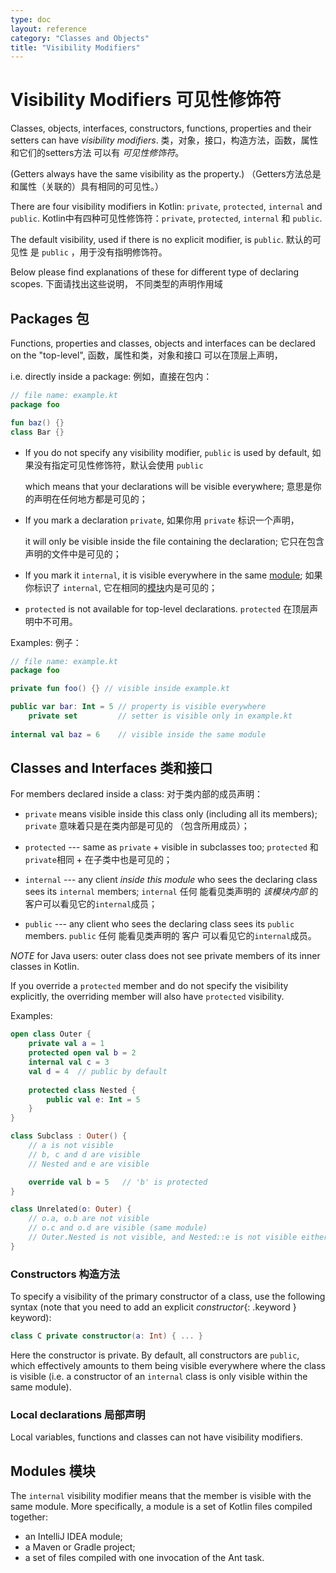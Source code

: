 ```yaml
---
type: doc
layout: reference
category: "Classes and Objects"
title: "Visibility Modifiers"
---
```


# Visibility Modifiers 可见性修饰符

Classes, objects, interfaces, constructors, functions, properties and their setters can have _visibility modifiers_.
类，对象，接口，构造方法，函数，属性和它们的setters方法 可以有 _可见性修饰符_。

(Getters always have the same visibility as the property.) 
（Getters方法总是和属性（关联的）具有相同的可见性。）

There are four visibility modifiers in Kotlin: `private`, `protected`, `internal` and `public`.
Kotlin中有四种可见性修饰符：`private`, `protected`, `internal` 和 `public`.

The default visibility, used if there is no explicit modifier, is `public`.
默认的可见性 是 `public` ，用于没有指明修饰符。

Below please find explanations of these for different type of declaring scopes.
下面请找出这些说明， 不同类型的声明作用域 
  
## Packages 包
  
Functions, properties and classes, objects and interfaces can be declared on the "top-level", 
函数，属性和类，对象和接口 可以在顶层上声明，

i.e. directly inside a package:
例如，直接在包内：
  
``` kotlin
// file name: example.kt
package foo

fun baz() {}
class Bar {}
```

* If you do not specify any visibility modifier, `public` is used by default, 
    如果没有指定可见性修饰符，默认会使用 `public`

    which means that your declarations will be visible everywhere;
    意思是你的声明在任何地方都是可见的；
    
* If you mark a declaration `private`, 
    如果你用 `private` 标识一个声明，

    it will only be visible inside the file containing the declaration;
    它只在包含声明的文件中是可见的；
    
* If you mark it `internal`, it is visible everywhere in the same [module](#modules);
    如果你标识了 `internal`, 它在相同的[模块](#modules)内是可见的；

* `protected` is not available for top-level declarations.
    `protected` 在顶层声明中不可用。

Examples:
例子：

``` kotlin
// file name: example.kt
package foo

private fun foo() {} // visible inside example.kt

public var bar: Int = 5 // property is visible everywhere
    private set         // setter is visible only in example.kt
    
internal val baz = 6    // visible inside the same module
```

## Classes and Interfaces 类和接口

For members declared inside a class:
对于类内部的成员声明：

* `private` means visible inside this class only (including all its members);
    `private` 意味着只是在类内部是可见的 （包含所用成员）；

* `protected` --- same as `private` + visible in subclasses too;
    `protected` 和 `private`相同 + 在子类中也是可见的；

* `internal` --- any client *inside this module* who sees the declaring class sees its `internal` members;
    `internal` 任何 能看见类声明的 *该模块内部* 的客户可以看见它的`internal`成员；

* `public` --- any client who sees the declaring class sees its `public` members.
    `public` 任何 能看见类声明的 客户 可以看见它的`internal`成员。

*NOTE* for Java users: outer class does not see private members of its inner classes in Kotlin.

If you override a `protected` member and do not specify the visibility explicitly, the overriding member will also have `protected` visibility.
 
Examples:

``` kotlin
open class Outer {
    private val a = 1
    protected open val b = 2
    internal val c = 3
    val d = 4  // public by default
    
    protected class Nested {
        public val e: Int = 5
    }
}

class Subclass : Outer() {
    // a is not visible
    // b, c and d are visible
    // Nested and e are visible

    override val b = 5   // 'b' is protected
}

class Unrelated(o: Outer) {
    // o.a, o.b are not visible
    // o.c and o.d are visible (same module)
    // Outer.Nested is not visible, and Nested::e is not visible either 
}
```

### Constructors 构造方法

To specify a visibility of the primary constructor of a class, use the following syntax (note that you need to add an
explicit *constructor*{: .keyword } keyword):

``` kotlin
class C private constructor(a: Int) { ... }
```

Here the constructor is private. By default, all constructors are `public`, which effectively
amounts to them being visible everywhere where the class is visible (i.e. a constructor of an `internal` class is only 
visible within the same module).
     
### Local declarations 局部声明
     
Local variables, functions and classes can not have visibility modifiers.


## Modules 模块

The `internal` visibility modifier means that the member is visible with the same module. More specifically,
a module is a set of Kotlin files compiled together:

  * an IntelliJ IDEA module;
  * a Maven or Gradle project;
  * a set of files compiled with one invocation of the <kotlinc> Ant task.
